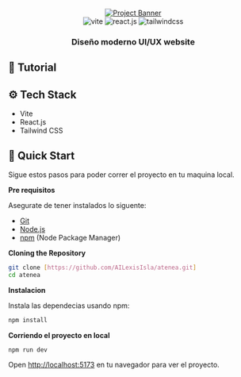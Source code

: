 <div align="center">
  <br />
    <a href="#" target="_blank">
      <img src="./src/assets/hero
/hero-background.jpg
" alt="Project Banner">
    </a>
  <br />

  <div>
    <img src="https://img.shields.io/badge/-Vite-black?style=for-the-badge&logoColor=white&logo=vite&color=646CFF" alt="vite" />
    <img src="https://img.shields.io/badge/-React_JS-black?style=for-the-badge&logoColor=white&logo=react&color=61DAFB" alt="react.js" />
    <img src="https://img.shields.io/badge/-Tailwind_CSS-black?style=for-the-badge&logoColor=white&logo=tailwindcss&color=06B6D4" alt="tailwindcss" />
  </div>

  <h3 align="center">Diseño moderno UI/UX website</h3>

</div>

## 🚨 Tutorial

## <a name="tech-stack">⚙️ Tech Stack</a>

- Vite
- React.js
- Tailwind CSS

## <a name="quick-start">🤸 Quick Start</a>

Sigue estos pasos para poder correr el proyecto en tu maquina local.

**Pre requisitos**

Asegurate de tener instalados lo siguente:

- [Git](https://git-scm.com/)
- [Node.js](https://nodejs.org/en)
- [npm](https://www.npmjs.com/) (Node Package Manager)

**Cloning the Repository**

```bash
git clone [https://github.com/AILexisIsla/atenea.git]
cd atenea
```

**Instalacion**

Instala las dependecias usando npm:

```bash
npm install
```

**Corriendo el proyecto en local**

```bash
npm run dev
```

Open [http://localhost:5173](http://localhost:5173) en tu navegador para ver el proyecto.

